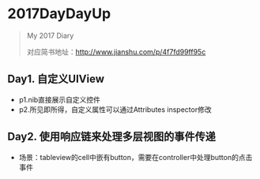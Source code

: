 # 2017DayDayUp
> My 2017 Diary
> 
> 对应简书地址：http://www.jianshu.com/p/4f7fd99ff95c


## Day1. 自定义UIView
* p1.nib直接展示自定义控件  
* p2.所见即所得，自定义属性可以通过Attributes inspector修改
 
## Day2. 使用响应链来处理多层视图的事件传递
* 场景：tableview的cell中嵌有button，需要在controller中处理button的点击事件

